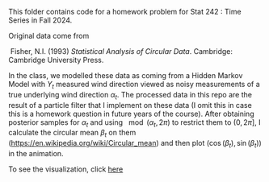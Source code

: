 This folder contains code for a homework problem for Stat 242 : Time Series in Fall 2024.

Original data come from

​	Fisher, N.I. (1993) *Statistical Analysis of Circular Data*. Cambridge: Cambridge University Press. 

In the class, we modelled these data as coming from a Hidden Markov Model with $Y_t$ measured wind direction viewed as noisy measurements of a true underlying wind direction $\alpha_t$. The processed data in this repo are the result of a particle filter that I implement on these data (I omit this in case this is a homework question in future years of the course). After obtaining posterior samples for $\alpha_t$ and using $\mod(\alpha_t,2\pi)$ to restrict them to $(0,2\pi]$, I calculate the circular mean $\beta_t$ on them (https://en.wikipedia.org/wiki/Circular_mean) and then plot ($\cos(\beta_t),\sin(\beta_t)$) in the animation.

To see the visualization, click [here](https://kchaz.github.io/DataViz/windviz.html)


